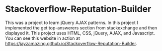 # Stackoverflow-Reputation-Builder
This was a project to learn jQuery AJAX patterns. In this project I implemented the get top-answerers section from stackexchange and then displayed it. This project uses HTML, CSS, jQuery, AJAX, and Javascript. You can see this website in action at  https://jayzamazing.github.io/Stackoverflow-Reputation-Builder.
